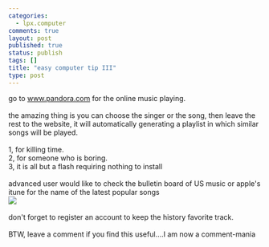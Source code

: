 ```yaml
--- 
categories: 
  - lpx.computer
comments: true
layout: post
published: true
status: publish
tags: []
title: "easy computer tip III"
type: post
---
```

<div id="msgcns!3725CC0EE38B1F6!1011" class="bvMsg">go to <a href="http://www.pandora.com">www.pandora.com</a> for the online music playing.<br><br>the amazing thing is you can choose the singer or the song, then leave the rest to the website, it will automatically generating a playlist in which similar songs will be played.<br><br>1, for killing time.<br>2, for someone who is boring.<br>3, it is all but a flash requiring nothing to install<br><br>advanced user would like to check the bulletin board of US music or apple's itune for the name of the latest popular songs<br><a href="http://www.pandora.com"><img src="http://static.flickr.com/55/110045620_f9a72a5141_o.png"><br></a><br>don't forget to register an account to keep the history favorite track.<br><br>BTW, leave a comment if you find this useful....I am now a comment-mania<br>
</div>
